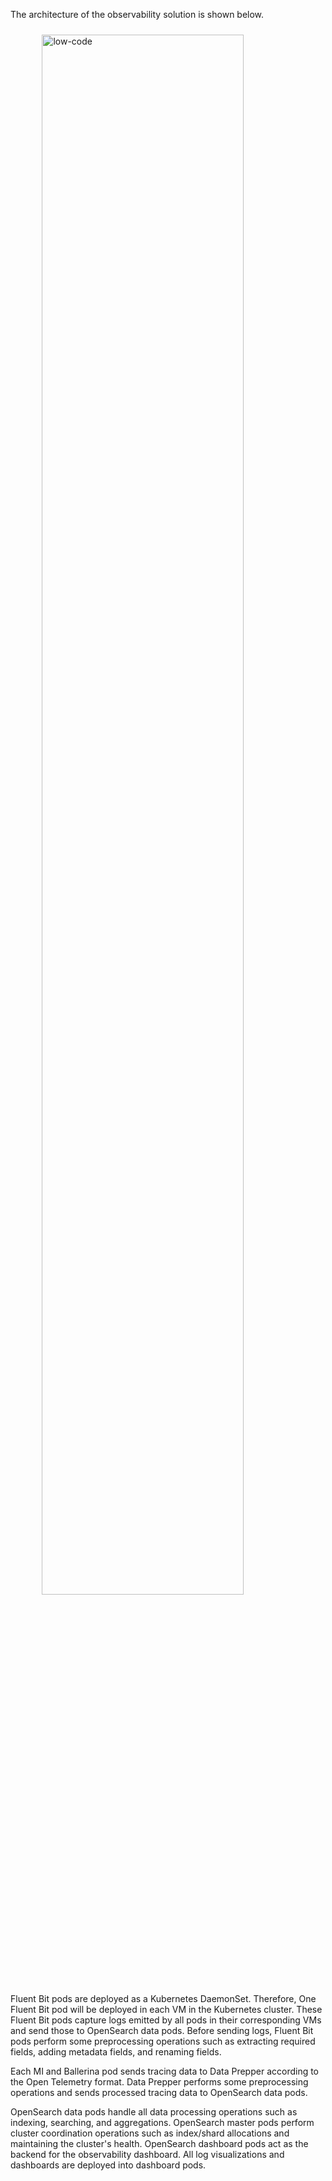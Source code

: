 The architecture of the observability solution is shown below.

<a href="{{base_path}}/assets/img/architecture/observability_architecture_m2.png"><img src="{{base_path}}/assets/img/architecture/observability_architecture_m2.png" alt="low-code" width="80%" style="padding-top: 10px; display: block; margin: auto;" ></a>

Fluent Bit pods are deployed as a Kubernetes DaemonSet. Therefore, One Fluent Bit pod will be deployed in each VM in the Kubernetes cluster. These Fluent Bit pods capture logs emitted by all pods in their corresponding VMs and send those to OpenSearch data pods. Before sending logs, Fluent Bit pods perform some preprocessing operations such as extracting required fields, adding metadata fields, and renaming fields.

Each MI and Ballerina pod sends tracing data to Data Prepper according to the Open Telemetry format. Data Prepper performs some preprocessing operations and sends processed tracing data to OpenSearch data pods.

OpenSearch data pods handle all data processing operations such as indexing, searching, and aggregations. OpenSearch master pods perform cluster coordination operations such as index/shard allocations and maintaining the cluster's health. OpenSearch dashboard pods act as the backend for the observability dashboard. All log visualizations and dashboards are deployed into dashboard pods. 